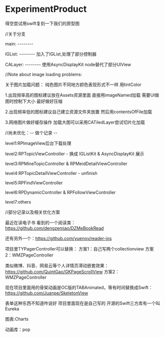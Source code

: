 # ExperimentProduct


得空尝试用swift复刻一下我们的原型图

//关于分支

main: -------- 

IGList: -------- 加入了IGList,处理了部分控制器

CALayer: -------- 使用AsyncDisplayKit node替代了部分UIView

//Note about image loading problems:

关于图片加载问题： 纯色图片不同地方颜色表现形式不一样 用tintColor

1.出现频率高的图标建议放在Assets资源里面 直接用imageNamed加载 需要UI做图时控制下大小 最好做好压缩

2.出现频率低的图标建议自己建立资源文件夹放置 然后用contentsOfFile加载

3.网络图片做好缓存操作 加载大图可以采用CATiledLayer尝试切片化加载

//尚未优化：-- 做个记录 --

level1:RPImageView后台下载处理

level2:RPTopicViewController - 换成 IGListKit &  AsyncDisplayKit 展示

level3:RPMineTopicController & RPMeidDetailViewController

level4:RPTopicDetailViewController - unfinish

level5:RPFindViewController

level6:RPDynamicController & RPFollowViewController

level7:others

//部分记录以及相关优化方案

最近在读电子书 看到的一个阅读类：https://github.com/dengzemiao/DZMeBookRead

还有另外一个：https://github.com/yuenov/reader-ios
        
项目里TYPagerController可以替换： 方案1：自己写两个collectionview 方案2：WMZPageController
        
类似微博、抖音、网易云等个人详情页滑动嵌套效果： https://github.com/QuintGao/GKPageScrollView  方案2：WMZPageController
        
现在项目里面用的骨架动画是OC版的TABAnimated，等有时间替换成Swift：https://github.com/Juanpe/SkeletonView

表单这种东西不知道咋说好 项目里面现在是自己写的 开源的Swift三方库有一个叫Eureka

图表:Charts

动画库：pop

